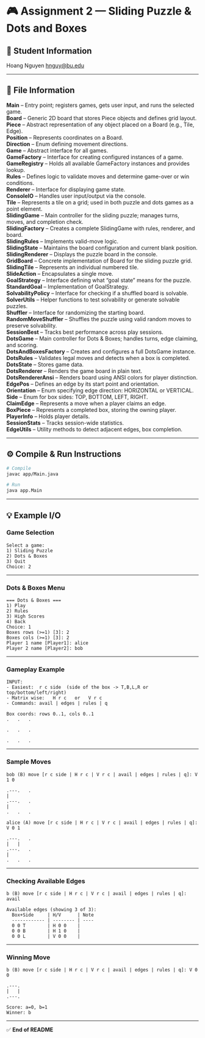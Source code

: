 # 🎮 Assignment 2 — Sliding Puzzle & Dots and Boxes

## 👤 Student Information

Hoang Nguyen  hnguy@bu.edu



---

## 📁 File Information

**Main** – Entry point; registers games, gets user input, and runs the selected game.  
**Board** – Generic 2D board that stores Piece objects and defines grid layout.  
**Piece** – Abstract representation of any object placed on a Board (e.g., Tile, Edge).  
**Position** – Represents coordinates on a Board.  
**Direction** – Enum defining movement directions.  
**Game** – Abstract interface for all games.  
**GameFactory** – Interface for creating configured instances of a game.  
**GameRegistry** – Holds all available GameFactory instances and provides lookup.  
**Rules** – Defines logic to validate moves and determine game-over or win conditions.  
**Renderer** – Interface for displaying game state.  
**ConsoleIO** – Handles user input/output via the console.  
**Tile** – Represents a tile on a grid; used in both puzzle and dots games as a point element.  
**SlidingGame** – Main controller for the sliding puzzle; manages turns, moves, and completion check.  
**SlidingFactory** – Creates a complete SlidingGame with rules, renderer, and board.  
**SlidingRules** – Implements valid-move logic.  
**SlidingState** – Maintains the board configuration and current blank position.  
**SlidingRenderer** – Displays the puzzle board in the console.  
**GridBoard** – Concrete implementation of Board for the sliding puzzle grid.  
**SlidingTile** – Represents an individual numbered tile.  
**SlideAction** – Encapsulates a single move.  
**GoalStrategy** – Interface defining what “goal state” means for the puzzle.  
**StandardGoal** – Implementation of GoalStrategy.  
**SolvabilityPolicy** – Interface for checking if a shuffled board is solvable.  
**SolverUtils** – Helper functions to test solvability or generate solvable puzzles.  
**Shuffler** – Interface for randomizing the starting board.  
**RandomMoveShuffler** – Shuffles the puzzle using valid random moves to preserve solvability.  
**SessionBest** – Tracks best performance across play sessions.  
**DotsGame** – Main controller for Dots & Boxes; handles turns, edge claiming, and scoring.  
**DotsAndBoxesFactory** – Creates and configures a full DotsGame instance.  
**DotsRules** – Validates legal moves and detects when a box is completed.  
**DotsState** – Stores game data.  
**DotsRenderer** – Renders the game board in plain text.  
**DotsRendererAnsi** – Renders board using ANSI colors for player distinction.  
**EdgePos** – Defines an edge by its start point and orientation.  
**Orientation** – Enum specifying edge direction: HORIZONTAL or VERTICAL.  
**Side** – Enum for box sides: TOP, BOTTOM, LEFT, RIGHT.  
**ClaimEdge** – Represents a move when a player claims an edge.  
**BoxPiece** – Represents a completed box, storing the owning player.  
**PlayerInfo** – Holds player details.  
**SessionStats** – Tracks session-wide statistics.  
**EdgeUtils** – Utility methods to detect adjacent edges, box completion.  

---

## ⚙️ Compile & Run Instructions

```bash
# Compile
javac app/Main.java

# Run
java app.Main
```

---

## 💡 Example I/O

### Game Selection
```
Select a game:
1) Sliding Puzzle
2) Dots & Boxes
3) Quit
Choice: 2
```

---

### Dots & Boxes Menu
```
=== Dots & Boxes ===
1) Play
2) Rules
3) High Scores
4) Back
Choice: 1
Boxes rows (>=1) [3]: 2
Boxes cols (>=1) [3]: 2
Player 1 name [Player1]: alice
Player 2 name [Player2]: bob
```

---

### Gameplay Example
```
INPUT:
- Easiest:  r c side  (side of the box -> T,B,L,R or top/bottom/left/right)
- Matrix wise:   H r c   or   V r c
- Commands: avail | edges | rules | q

Box coords: rows 0..1, cols 0..1
.   .   .
         
.   .   .
         
.   .   .
```

---

### Sample Moves
```
bob (B) move [r c side | H r c | V r c | avail | edges | rules | q]: V 1 0

.---.   .
|        
.---.   .
|        
.   .   .

alice (A) move [r c side | H r c | V r c | avail | edges | rules | q]: V 0 1

.---.   .
|   |    
.---.   .
|        
.   .   .
```

---

### Checking Available Edges
```
b (B) move [r c side | H r c | V r c | avail | edges | rules | q]: avail

Available edges (showing 3 of 3):
  Box+Side     | H/V      | Note
  ------------ | -------- | ----
  0 0 T        | H 0 0    | 
  0 0 B        | H 1 0    | 
  0 0 L        | V 0 0    | 
```

---

### Winning Move
```
b (B) move [r c side | H r c | V r c | avail | edges | rules | q]: V 0 0

.---.
|   |
.---.

Score: a=0, b=1
Winner: b
```

---

✅ **End of README**
